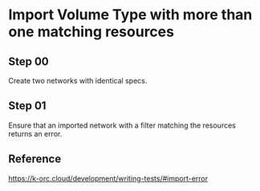 # Import Volume Type with more than one matching resources

## Step 00

Create two networks with identical specs.

## Step 01

Ensure that an imported network with a filter matching the resources returns an error.

## Reference

https://k-orc.cloud/development/writing-tests/#import-error
